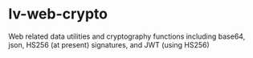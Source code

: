 # lv-web-crypto
Web related data utilities and cryptography functions including base64, json, HS256 (at present) signatures, and JWT (using HS256)